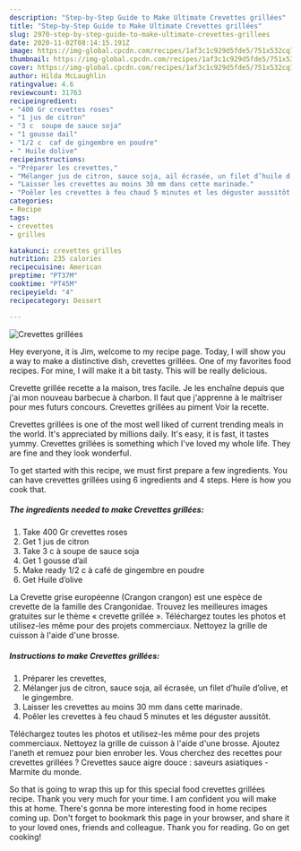 ```yaml
---
description: "Step-by-Step Guide to Make Ultimate Crevettes grillées"
title: "Step-by-Step Guide to Make Ultimate Crevettes grillées"
slug: 2970-step-by-step-guide-to-make-ultimate-crevettes-grillees
date: 2020-11-02T08:14:15.191Z
image: https://img-global.cpcdn.com/recipes/1af3c1c929d5fde5/751x532cq70/crevettes-grillees-photo-principale-de-la-recette.jpg
thumbnail: https://img-global.cpcdn.com/recipes/1af3c1c929d5fde5/751x532cq70/crevettes-grillees-photo-principale-de-la-recette.jpg
cover: https://img-global.cpcdn.com/recipes/1af3c1c929d5fde5/751x532cq70/crevettes-grillees-photo-principale-de-la-recette.jpg
author: Hilda McLaughlin
ratingvalue: 4.6
reviewcount: 31763
recipeingredient:
- "400 Gr crevettes roses"
- "1 jus de citron"
- "3 c  soupe de sauce soja"
- "1 gousse dail"
- "1/2 c  caf de gingembre en poudre"
- " Huile dolive"
recipeinstructions:
- "Préparer les crevettes,"
- "Mélanger jus de citron, sauce soja, ail écrasée, un filet d’huile d’olive, et le gingembre."
- "Laisser les crevettes au moins 30 mm dans cette marinade."
- "Poêler les crevettes à feu chaud 5 minutes et les déguster aussitôt."
categories:
- Recipe
tags:
- crevettes
- grilles

katakunci: crevettes grilles 
nutrition: 235 calories
recipecuisine: American
preptime: "PT37M"
cooktime: "PT45M"
recipeyield: "4"
recipecategory: Dessert

---
```



![Crevettes grillées](https://img-global.cpcdn.com/recipes/1af3c1c929d5fde5/751x532cq70/crevettes-grillees-photo-principale-de-la-recette.jpg)

Hey everyone, it is Jim, welcome to my recipe page. Today, I will show you a way to make a distinctive dish, crevettes grillées. One of my favorites food recipes. For mine, I will make it a bit tasty. This will be really delicious.

Crevette grillée recette a la maison, tres facile. Je les enchaîne depuis que j&#39;ai mon nouveau barbecue à charbon. Il faut que j&#39;apprenne à le maîtriser pour mes futurs concours. Crevettes grillées au piment Voir la recette.

Crevettes grillées is one of the most well liked of current trending meals in the world. It's appreciated by millions daily. It's easy, it is fast, it tastes yummy. Crevettes grillées is something which I've loved my whole life. They are fine and they look wonderful.


To get started with this recipe, we must first prepare a few ingredients. You can have crevettes grillées using 6 ingredients and 4 steps. Here is how you cook that.

<!--inarticleads1-->

##### The ingredients needed to make Crevettes grillées:

1. Take 400 Gr crevettes roses
1. Get 1 jus de citron
1. Take 3 c à soupe de sauce soja
1. Get 1 gousse d’ail
1. Make ready 1/2 c à café de gingembre en poudre
1. Get  Huile d’olive


La Crevette grise européenne (Crangon crangon) est une espèce de crevette de la famille des Crangonidae. Trouvez les meilleures images gratuites sur le thème « crevette grillée ». Téléchargez toutes les photos et utilisez-les même pour des projets commerciaux. Nettoyez la grille de cuisson à l&#39;aide d&#39;une brosse. 

<!--inarticleads2-->

##### Instructions to make Crevettes grillées:

1. Préparer les crevettes,
1. Mélanger jus de citron, sauce soja, ail écrasée, un filet d’huile d’olive, et le gingembre.
1. Laisser les crevettes au moins 30 mm dans cette marinade.
1. Poêler les crevettes à feu chaud 5 minutes et les déguster aussitôt.


Téléchargez toutes les photos et utilisez-les même pour des projets commerciaux. Nettoyez la grille de cuisson à l&#39;aide d&#39;une brosse. Ajoutez l&#39;aneth et remuez pour bien enrober les. Vous cherchez des recettes pour crevettes grillées ? Crevettes sauce aigre douce : saveurs asiatiques - Marmite du monde. 

So that is going to wrap this up for this special food crevettes grillées recipe. Thank you very much for your time. I am confident you will make this at home. There's gonna be more interesting food in home recipes coming up. Don't forget to bookmark this page in your browser, and share it to your loved ones, friends and colleague. Thank you for reading. Go on get cooking!
